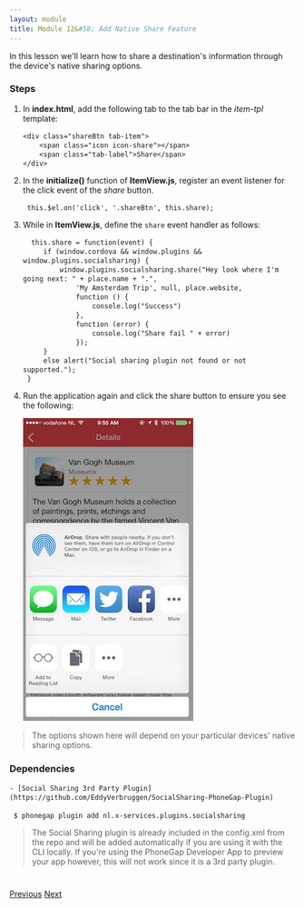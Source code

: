 ```yaml
---
layout: module
title: Module 12&#58; Add Native Share Feature
---
```

In this lesson we'll learn how to share a destination's information through the device's native sharing options. 

### Steps

1. In **index.html**, add the following tab to the tab bar in the *item-tpl* template:

    ```
    <div class="shareBtn tab-item">
        <span class="icon icon-share"></span>
        <span class="tab-label">Share</span>
    </div>
    ```

1. In the **initialize()** function of **ItemView.js**, register an event listener for the click event of the *share* button.

        this.$el.on('click', '.shareBtn', this.share);    

1. While in **ItemView.js**, define the `share` event handler as follows:

         this.share = function(event) {
            if (window.cordova && window.plugins && window.plugins.socialsharing) {
                window.plugins.socialsharing.share("Hey look where I'm going next: " + place.name + ".",
                    'My Amsterdam Trip', null, place.website,
                    function () {
                        console.log("Success")
                    },
                    function (error) {
                        console.log("Share fail " + error)
                    });
            }
            else alert("Social sharing plugin not found or not supported.");
        }
    

1. Run the application again and click the share button to ensure you see the following:

    <img class="screensho-lgt" src="images/flow4-social-share.jpg"/>
    
>The options shown here will depend on your particular devices' native sharing options.

### Dependencies
 
    - [Social Sharing 3rd Party Plugin](https://github.com/EddyVerbruggen/SocialSharing-PhoneGap-Plugin)
  
     $ phonegap plugin add nl.x-services.plugins.socialsharing
    
    
 > The Social Sharing plugin is already included in the config.xml from the repo and will be added automatically if you are using it with the 
  CLI locally.  If you're using the PhoneGap Developer App to preview your app however, this will not work since it is a 3rd party plugin.


<div class="row" style="margin-top:40px;">
<div class="col-sm-12">
<a href="add-to-calendar.html" class="btn btn-default"><i class="glyphicon glyphicon-chevron-left"></i> 
Previous</a>
<a href="statusbar.html" class="btn btn-default pull-right">Next <i class="glyphicon 
glyphicon-chevron-right"></i></a>


</div>
</div>


